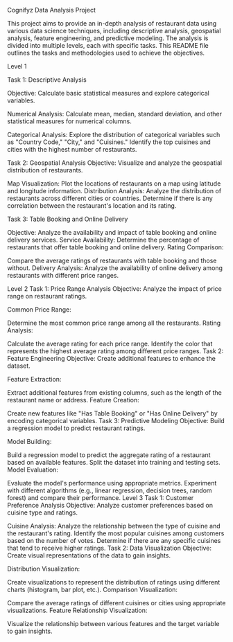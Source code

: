 Cognifyz Data Analysis Project

This project aims to provide an in-depth analysis of restaurant data using various data science techniques, including descriptive analysis, geospatial analysis, feature engineering, and predictive modeling. The analysis is divided into multiple levels, each with specific tasks. This README file outlines the tasks and methodologies used to achieve the objectives.

Level 1

Task 1: Descriptive Analysis

Objective: Calculate basic statistical measures and explore categorical variables.

Numerical Analysis:
Calculate mean, median, standard deviation, and other statistical measures for numerical columns.

Categorical Analysis:
Explore the distribution of categorical variables such as "Country Code," "City," and "Cuisines."
Identify the top cuisines and cities with the highest number of restaurants.

Task 2: Geospatial Analysis
Objective: Visualize and analyze the geospatial distribution of restaurants.

Map Visualization:
Plot the locations of restaurants on a map using latitude and longitude information.
Distribution Analysis:
Analyze the distribution of restaurants across different cities or countries.
Determine if there is any correlation between the restaurant's location and its rating.

Task 3: Table Booking and Online Delivery

Objective: Analyze the availability and impact of table booking and online delivery services.
Service Availability:
Determine the percentage of restaurants that offer table booking and online delivery.
Rating Comparison:

Compare the average ratings of restaurants with table booking and those without.
Delivery Analysis:
Analyze the availability of online delivery among restaurants with different price ranges.


Level 2
Task 1: Price Range Analysis
Objective: Analyze the impact of price range on restaurant ratings.

Common Price Range:

Determine the most common price range among all the restaurants.
Rating Analysis:

Calculate the average rating for each price range.
Identify the color that represents the highest average rating among different price ranges.
Task 2: Feature Engineering
Objective: Create additional features to enhance the dataset.

Feature Extraction:

Extract additional features from existing columns, such as the length of the restaurant name or address.
Feature Creation:

Create new features like "Has Table Booking" or "Has Online Delivery" by encoding categorical variables.
Task 3: Predictive Modeling
Objective: Build a regression model to predict restaurant ratings.

Model Building:

Build a regression model to predict the aggregate rating of a restaurant based on available features.
Split the dataset into training and testing sets.
Model Evaluation:

Evaluate the model's performance using appropriate metrics.
Experiment with different algorithms (e.g., linear regression, decision trees, random forest) and compare their performance.
Level 3
Task 1: Customer Preference Analysis
Objective: Analyze customer preferences based on cuisine type and ratings.

Cuisine Analysis:
Analyze the relationship between the type of cuisine and the restaurant's rating.
Identify the most popular cuisines among customers based on the number of votes.
Determine if there are any specific cuisines that tend to receive higher ratings.
Task 2: Data Visualization
Objective: Create visual representations of the data to gain insights.

Distribution Visualization:

Create visualizations to represent the distribution of ratings using different charts (histogram, bar plot, etc.).
Comparison Visualization:

Compare the average ratings of different cuisines or cities using appropriate visualizations.
Feature Relationship Visualization:

Visualize the relationship between various features and the target variable to gain insights.
